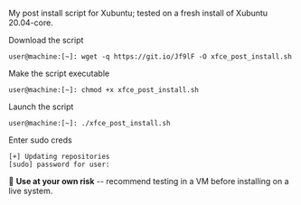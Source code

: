My post install script for Xubuntu; tested on a fresh install of Xubuntu 20.04-core.  

Download the script
```text
user@machine:[~]: wget -q https://git.io/Jf9lF -O xfce_post_install.sh
```

Make the script executable 
```text
user@machine:[~]: chmod +x xfce_post_install.sh
```

Launch the script
```text
user@machine:[~]: ./xfce_post_install.sh
```

Enter sudo creds
```text
[+] Updating repositories
[sudo] password for user: 
```

:loudspeaker:  **Use at your own risk** -- recommend testing in a VM before installing on a live system.
